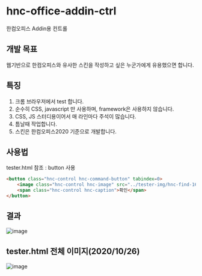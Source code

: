 # hnc-office-addin-ctrl
한컴오피스 Addin용 컨트롤

## 개발 목표
웹기반으로 한컴오피스와 유사한 스킨을 작성하고 싶은 누군가에게 유용했으면 합니다.

## 특징
1. 크롬 브라우저에서 test 합니다.
1. 순수히 CSS, javascript 만 사용하며, framework은 사용하지 않습니다. 
2. CSS, JS 스터디용이어서 매 라인마다 주석이 많습니다. 
3. 틈날때 작업합니다.
4. 스킨은 한컴오피스2020 기준으로 개발합니다.

## 사용법
tester.html 참조 : button 사용 
```html
<button class="hnc-control hnc-command-button" tabindex=0>
    <image class="hnc-control hnc-image" src="../tester-img/hnc-find-16.png"></image>
    <span class="hnc-control hnc-caption">확인</span>
</button>
```
## 결과
![image](https://user-images.githubusercontent.com/70936450/97146348-0f642580-17ab-11eb-87f2-04660beece7c.png)

## tester.html 전체 이미지(2020/10/26)
![image](https://user-images.githubusercontent.com/70936450/97146404-230f8c00-17ab-11eb-9120-3d56281688f6.png)
